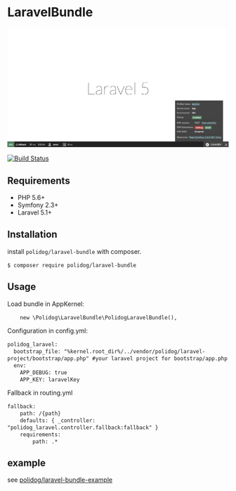 # LaravelBundle

<img src="/Resources/doc/img/fallback.png" alt="LaravelFallback" />


[![Build Status](https://travis-ci.org/polidog/LaravelBundle.svg?branch=master)](https://travis-ci.org/polidog/LaravelBundle)

## Requirements

- PHP 5.6+
- Symfony 2.3+
- Laravel 5.1+

## Installation

install `polidog/laravel-bundle` with composer.

```
$ composer require polidog/laravel-bundle
```

## Usage

Load bundle in AppKernel:

```
    new \Polidog\LaravelBundle\PolidogLaravelBundle(),
```

Configuration in config.yml:


```
polidog_laravel:
  bootstrap_file: "%kernel.root_dir%/../vendor/polidog/laravel-project/bootstrap/app.php" #your laravel project for bootstrap/app.php
  env:
    APP_DEBUG: true
    APP_KEY: laravelKey
```


Fallback in routing.yml

```
fallback:
    path: /{path}
    defaults: { _controller: "polidog_laravel.controller.fallback:fallback" }
    requirements:
        path: .*
```


## example

see [polidog/laravel-bundle-example](https://github.com/polidog/laravel-bundle-example)
